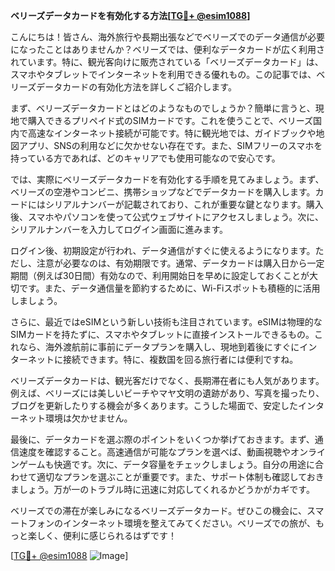 **ベリーズデータカードを有効化する方法[[TG💪+ @esim1088](https://t.me/s/esim1088)]**

こんにちは！皆さん、海外旅行や長期出張などでベリーズでのデータ通信が必要になったことはありませんか？ベリーズでは、便利なデータカードが広く利用されています。特に、観光客向けに販売されている「ベリーズデータカード」は、スマホやタブレットでインターネットを利用できる優れもの。この記事では、ベリーズデータカードの有効化方法を詳しくご紹介します。

まず、ベリーズデータカードとはどのようなものでしょうか？簡単に言うと、現地で購入できるプリペイド式のSIMカードです。これを使うことで、ベリーズ国内で高速なインターネット接続が可能です。特に観光地では、ガイドブックや地図アプリ、SNSの利用などに欠かせない存在です。また、SIMフリーのスマホを持っている方であれば、どのキャリアでも使用可能なので安心です。

では、実際にベリーズデータカードを有効化する手順を見てみましょう。まず、ベリーズの空港やコンビニ、携帯ショップなどでデータカードを購入します。カードにはシリアルナンバーが記載されており、これが重要な鍵となります。購入後、スマホやパソコンを使って公式ウェブサイトにアクセスしましょう。次に、シリアルナンバーを入力してログイン画面に進みます。

ログイン後、初期設定が行われ、データ通信がすぐに使えるようになります。ただし、注意が必要なのは、有効期限です。通常、データカードは購入日から一定期間（例えば30日間）有効なので、利用開始日を早めに設定しておくことが大切です。また、データ通信量を節約するために、Wi-Fiスポットも積極的に活用しましょう。

さらに、最近ではeSIMという新しい技術も注目されています。eSIMは物理的なSIMカードを持たずに、スマホやタブレットに直接インストールできるもの。これなら、海外渡航前に事前にデータプランを購入し、現地到着後にすぐにインターネットに接続できます。特に、複数国を回る旅行者には便利ですね。

ベリーズデータカードは、観光客だけでなく、長期滞在者にも人気があります。例えば、ベリーズには美しいビーチやマヤ文明の遺跡があり、写真を撮ったり、ブログを更新したりする機会が多くあります。こうした場面で、安定したインターネット環境は欠かせません。

最後に、データカードを選ぶ際のポイントをいくつか挙げておきます。まず、通信速度を確認すること。高速通信が可能なプランを選べば、動画視聴やオンラインゲームも快適です。次に、データ容量をチェックしましょう。自分の用途に合わせて適切なプランを選ぶことが重要です。また、サポート体制も確認しておきましょう。万が一のトラブル時に迅速に対応してくれるかどうかがカギです。

ベリーズでの滞在が楽しみになるベリーズデータカード。ぜひこの機会に、スマートフォンのインターネット環境を整えてみてください。ベリーズでの旅が、もっと楽しく、便利に感じられるはずです！

[[TG💪+ @esim1088](https://t.me/s/esim1088) ![Image](https://i.postimg.cc/Y0z9fWf4/image.png)]